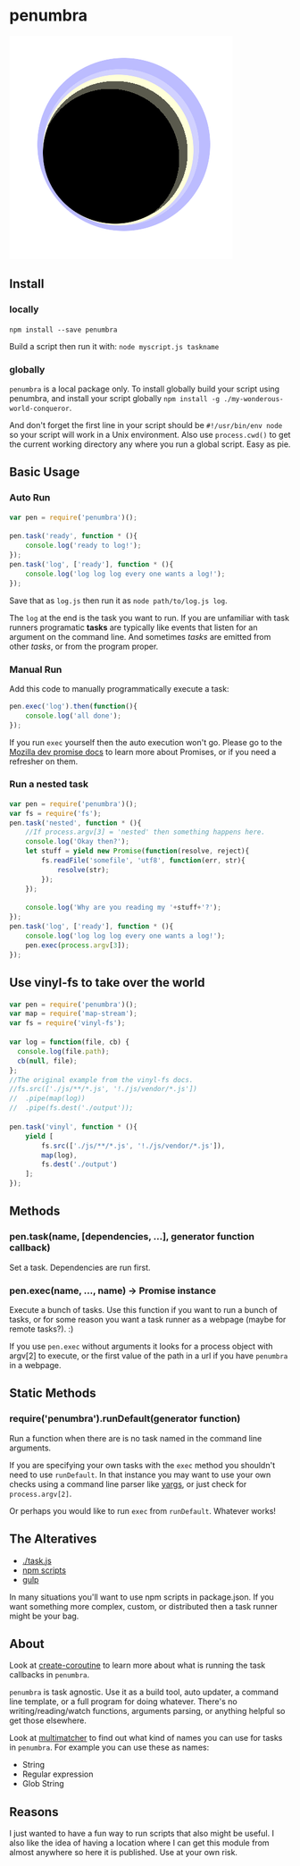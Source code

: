penumbra
========

![penumbra logo](images/logo.png)

Install
-------

### locally

`npm install --save penumbra`

Build a script then run it with: `node myscript.js taskname`

### globally

`penumbra` is a local package only. To install globally build your script using penumbra, and install your script globally `npm install -g ./my-wonderous-world-conqueror`.

And don't forget the first line in your script should be `#!/usr/bin/env node` so your script will work in a Unix environment. Also use `process.cwd()` to get the current working directory any where you run a global script. Easy as pie.

Basic Usage
-----------

### Auto Run

```javascript
var pen = require('penumbra')();

pen.task('ready', function * (){
    console.log('ready to log!');
});
pen.task('log', ['ready'], function * (){
    console.log('log log log every one wants a log!');
});
```

Save that as `log.js` then run it as `node path/to/log.js log`.

The `log` at the end is the task you want to run. If you are unfamiliar with task runners programatic **tasks** are typically like events that listen for an argument on the command line. And sometimes *tasks* are emitted from other *tasks*, or from the program proper.

### Manual Run

Add this code to manually programmatically execute a task:

```javascript
pen.exec('log').then(function(){
    console.log('all done');
});
```

If you run `exec` yourself then the auto execution won't go. Please go to the [Mozilla dev promise docs](https://developer.mozilla.org/en-US/docs/Web/JavaScript/Reference/Global_Objects/Promise) to learn more about Promises, or if you need a refresher on them.

### Run a nested task

```javascript
var pen = require('penumbra')();
var fs = require('fs');
pen.task('nested', function * (){
    //If process.argv[3] = 'nested' then something happens here.
    console.log('Okay then?');
    let stuff = yield new Promise(function(resolve, reject){
        fs.readFile('somefile', 'utf8', function(err, str){
            resolve(str);
        });
    });

    console.log('Why are you reading my '+stuff+'?');
});
pen.task('log', ['ready'], function * (){
    console.log('log log log every one wants a log!');
    pen.exec(process.argv[3]);
});
```

Use vinyl-fs to take over the world
-----------------------------------

```javascript
var pen = require('penumbra')();
var map = require('map-stream');
var fs = require('vinyl-fs');

var log = function(file, cb) {
  console.log(file.path);
  cb(null, file);
};
//The original example from the vinyl-fs docs.
//fs.src(['./js/**/*.js', '!./js/vendor/*.js'])
//  .pipe(map(log))
//  .pipe(fs.dest('./output'));

pen.task('vinyl', function * (){
    yield [
        fs.src(['./js/**/*.js', '!./js/vendor/*.js']),
        map(log),
        fs.dest('./output')
    ];
});
```

Methods
-------

### pen.task(name, [dependencies, ...], generator function callback)

Set a task. Dependencies are run first.

### pen.exec(name, ..., name) -> Promise instance

Execute a bunch of tasks. Use this function if you want to run a bunch of tasks, or for some reason you want a task runner as a webpage (maybe for remote tasks?). :)

If you use `pen.exec` without arguments it looks for a process object with argv[2] to execute, or the first value of the path in a url if you have `penumbra` in a webpage.

Static Methods
--------------

### require('penumbra').runDefault(generator function)

Run a function when there are is no task named in the command line arguments.

If you are specifying your own tasks with the `exec` method you shouldn't need to use `runDefault`. In that instance you may want to use your own checks using a command line parser like [yargs](https://www.npmjs.com/package/yargs), or just check for `process.argv[2]`.

Or perhaps you would like to run `exec` from `runDefault`. Whatever works!

The Alteratives
---------------

-	[./task.js](https://gist.github.com/substack/8313379)
-	[npm scripts](https://docs.npmjs.com/misc/scripts)
-	[gulp](https://www.npmjs.com/package/gulp)

In many situations you'll want to use npm scripts in package.json. If you want something more complex, custom, or distributed then a task runner might be your bag.

About
-----

Look at [create-coroutine](https://www.npmjs.com/package/create-coroutine) to learn more about what is running the task callbacks in `penumbra`.

`penumbra` is task agnostic. Use it as a build tool, auto updater, a command line template, or a full program for doing whatever. There's no writing/reading/watch functions, arguments parsing, or anything helpful so get those elsewhere.

Look at [multimatcher](https://www.npmjs.com/package/multimatcher) to find out what kind of names you can use for tasks in `penumbra`. For example you can use these as names:

-	String
-	Regular expression
-	Glob String

Reasons
-------

I just wanted to have a fun way to run scripts that also might be useful. I also like the idea of having a location where I can get this module from almost anywhere so here it is published. Use at your own risk.
